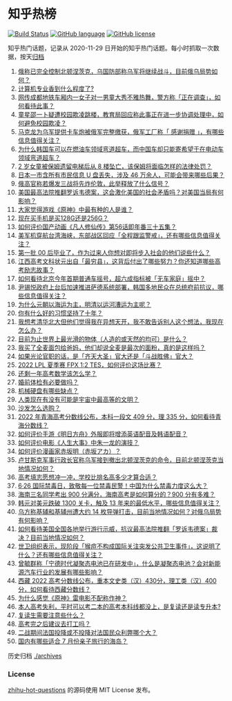 # 知乎热榜
[![Build Status](https://github.com/ToWeLong/zhihu-hot-questions/workflows/CI/badge.svg)](https://github.com/ToWeLong/zhihu-hot-questions/actions)
[![GitHub language](https://img.shields.io/badge/language-golang-orange.svg)](https://golang.org/)
[![GitHub license](https://img.shields.io/github/license/ToWeLong/zhihu-hot-questions)](https://github.com/ToWeLong/zhihu-hot-questions/blob/main/LICENSE)

知乎热门话题，记录从 2020-11-29 日开始的知乎热门话题。每小时抓取一次数据，按天[归档](./archives)

<!-- BEGIN -->

1. [俄称已完全控制北顿涅茨克，乌国防部称乌军将继续战斗，目前俄乌局势如何？](https://www.zhihu.com/question/539807390)
1. [计算机专业香到什么程度了?](https://www.zhihu.com/question/534805943)
1. [网传成都地铁车厢内一女子对一男童大秀不雅热舞，警方称「正在调查」，如何看待此事？](https://www.zhihu.com/question/539611158)
1. [童星邵一卜疑遭校园欺凌跳楼，教育局回应称此事正在进一步协调处理中，如何避免校园欺凌？](https://www.zhihu.com/question/539801096)
1. [马克龙为乌军提供卡车炮被俄军完整缴获，俄军工厂称「 感谢捐赠 」，有哪些信息值得关注？](https://www.zhihu.com/question/539370630)
1. [为什么韩国车可以在燃油车领域弯道超车，而中国车却只能寄希望于在电动车领域弯道超车？](https://www.zhihu.com/question/539543451)
1. [2 岁女童被保姆遗留电梯后从 8 楼坠亡，该保姆将面临怎样的法律处罚？](https://www.zhihu.com/question/539810123)
1. [日本一市含所有市民信息 U 盘丢失，涉及 46 万余人，可能会带来哪些后果？](https://www.zhihu.com/question/539141818)
1. [俄高官称若爆发三战将先炸伦敦，此举释放了什么信号？](https://www.zhihu.com/question/539810262)
1. [美国最高法院推翻罗诉韦德案，这会激化美国的社会矛盾吗？对美国当局有何影响？](https://www.zhihu.com/question/539475392)
1. [大家觉得游戏《原神》中最有种的人是谁？](https://www.zhihu.com/question/519253263)
1. [现在买手机是买128G还是256G？](https://www.zhihu.com/question/538651397)
1. [如何评价国产动画《凡人修仙传》第56话即年番三十五集？](https://www.zhihu.com/question/539844433)
1. [美军机穿航台湾海峡，东部战区回应「全程跟监警戒」，还有哪些信息值得关注？](https://www.zhihu.com/question/539610661)
1. [第一批 00 后毕业了，作为过来人你想对即将步入社会的他们说些什么？](https://www.zhihu.com/question/539195809)
1. [江西高考文科状元出自「最穷县」，这背后付出了哪些努力？你还知道哪些高考励志故事？](https://www.zhihu.com/question/539092297)
1. [如何看待北京今年首期普通车摇号，超六成指标被「无车家庭」摇中？](https://www.zhihu.com/question/539829090)
1. [尹锡悦政府上台后加速推进萨德系统部署，韩国多地民众在总统府前抗议，哪些信息值得关注？](https://www.zhihu.com/question/539103375)
1. [为什么元朝以海运为主，明清以运河漕运为主呢？](https://www.zhihu.com/question/26899399)
1. [你有什么好的习惯坚持了十年？](https://www.zhihu.com/question/453783511)
1. [我想考清华北大但他们觉得我在异想天开，我不敢告诉别人这个想法，我现在怎么办？](https://www.zhihu.com/question/539699271)
1. [目前为止世界上最光滑的物体（人造的或天然的均可）是什么？](https://www.zhihu.com/question/306629329)
1. [我买了全麦面包给爸妈，他们却说全麦是最次的面粉，真的是这样吗？](https://www.zhihu.com/question/511395551)
1. [如果光论官职的话，是「齐天大圣」官大还是「斗战胜佛」官大？](https://www.zhihu.com/question/500577972)
1. [2022 LPL 夏季赛 FPX 1:2 TES，如何评价这场比赛？](https://www.zhihu.com/question/539668398)
1. [还剩一年高考数学该怎么学？](https://www.zhihu.com/question/536625557)
1. [婚前体检有必要做吗？](https://www.zhihu.com/question/65611335)
1. [机械硬盘有哪些缺点？](https://www.zhihu.com/question/537942141)
1. [人类现在有没有可能是宇宙中最高等的文明？](https://www.zhihu.com/question/275244312)
1. [沙发怎么选购？](https://www.zhihu.com/question/426846138)
1. [2022 年青海高考分数线公布，本科一段文 409 分，理 335 分，如何看待青海分数线？](https://www.zhihu.com/question/539388571)
1. [如何评价手游《明日方舟》外服即将增添英语配音及韩语配音？](https://www.zhihu.com/question/539403470)
1. [如何评价电影《人生大事》中朱一龙的演技？](https://www.zhihu.com/question/537778589)
1. [如何评价漫画家赤坂明（赤坂アカ）？](https://www.zhihu.com/question/325967349)
1. [卢甘斯克军事行政长官称乌军接到撤出北顿涅茨克的命令，目前北顿涅茨克当地情况如何？](https://www.zhihu.com/question/539392402)
1. [高考填志愿想冲一冲，学校比排名高多少才算合适？](https://www.zhihu.com/question/331971291)
1. [6·26 国际禁毒日，致敬每一位禁毒民警！中国为什么禁毒力度这么大？](https://www.zhihu.com/question/539803211)
1. [海南三名同学考出 900 分满分，海南高考是如何算分的？900 分有多难？](https://www.zhihu.com/question/539816292)
1. [韩元对美元跌破 1300 关卡，触及 13 年来的最低水平，哪些信息值得关注？](https://www.zhihu.com/question/538991213)
1. [乌方称基辅和基辅州遭大约 14 枚导弹打击，目前当地情况如何？对俄乌局势有何影响？](https://www.zhihu.com/question/539868365)
1. [如何看待美国全国各地举行游行示威，抗议最高法院推翻「罗诉韦德案」裁决？目前当地情况如何？](https://www.zhihu.com/question/539804961)
1. [世卫组织表示，现阶段「猴痘不构成国际关注突发公共卫生事件」，这说明了什么？还有哪些信息值得关注？](https://www.zhihu.com/question/539820029)
1. [曾毓群称「宁德时代凝聚态电池已在研发中」，什么是凝聚态电池？会对新能源汽车行业的发展有哪些影响？](https://www.zhihu.com/question/539588540)
1. [西藏 2022 高考分数线公布，重本文史类（汉）430分，理工类（汉）400分，如何看待西藏分数线？](https://www.zhihu.com/question/539638624)
1. [为什么感觉《原神》雷电影不配称作神？](https://www.zhihu.com/question/489250603)
1. [本人高考失利，平时可以考二本的高考本科线都没上，是复读还是读专升本?](https://www.zhihu.com/question/539701124)
1. [复读生需要注意些什么？](https://www.zhihu.com/question/406773709)
1. [高考完之后建议去打工吗？](https://www.zhihu.com/question/539808068)
1. [二战期间法国投降或不投降对法国民众利弊哪个大？](https://www.zhihu.com/question/375466746)
1. [国内有哪些适合 7 月份亲子旅行的海岛？](https://www.zhihu.com/question/327484667)

<!-- END -->

历史归档 [./archives](./archives)


### License
[zhihu-hot-questions](https://github.com/towelong/zhihu-hot-questions) 的源码使用 MIT License 发布。